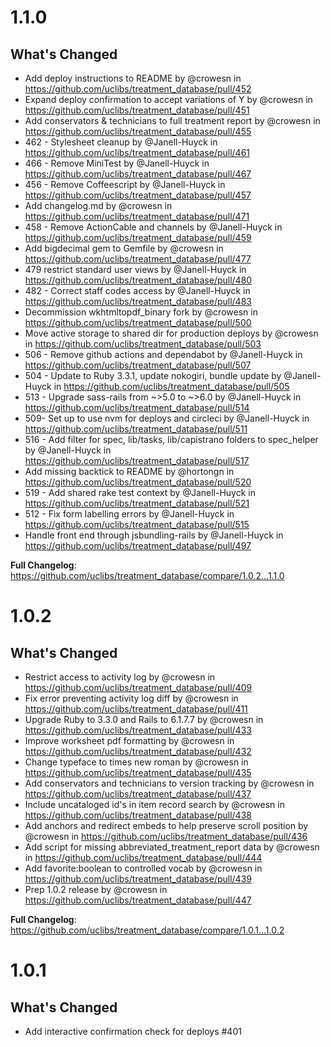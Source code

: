 # 1.1.0

## What's Changed
* Add deploy instructions to README by @crowesn in https://github.com/uclibs/treatment_database/pull/452
* Expand deploy confirmation to accept variations of Y by @crowesn in https://github.com/uclibs/treatment_database/pull/451
* Add conservators & technicians to full treatment report by @crowesn in https://github.com/uclibs/treatment_database/pull/455
* 462 - Stylesheet cleanup by @Janell-Huyck in https://github.com/uclibs/treatment_database/pull/461
* 466 - Remove MiniTest by @Janell-Huyck in https://github.com/uclibs/treatment_database/pull/467
* 456 - Remove Coffeescript by @Janell-Huyck in https://github.com/uclibs/treatment_database/pull/457
* Add changelog.md by @crowesn in https://github.com/uclibs/treatment_database/pull/471
* 458 - Remove ActionCable and channels by @Janell-Huyck in https://github.com/uclibs/treatment_database/pull/459
* Add bigdecimal gem to Gemfile by @crowesn in https://github.com/uclibs/treatment_database/pull/477
* 479 restrict standard user views by @Janell-Huyck in https://github.com/uclibs/treatment_database/pull/480
* 482 - Correct staff codes access by @Janell-Huyck in https://github.com/uclibs/treatment_database/pull/483
* Decommission wkhtmltopdf_binary fork by @crowesn in https://github.com/uclibs/treatment_database/pull/500
* Move active storage to shared dir for production deploys by @crowesn in https://github.com/uclibs/treatment_database/pull/503
* 506 - Remove github actions and dependabot by @Janell-Huyck in https://github.com/uclibs/treatment_database/pull/507
* 504 - Update to Ruby 3.3.1, update nokogiri, bundle update by @Janell-Huyck in https://github.com/uclibs/treatment_database/pull/505
* 513 - Upgrade sass-rails from ~>5.0 to ~>6.0 by @Janell-Huyck in https://github.com/uclibs/treatment_database/pull/514
* 509- Set up to use nvm for deploys and circleci by @Janell-Huyck in https://github.com/uclibs/treatment_database/pull/511
* 516 - Add filter for spec, lib/tasks, lib/capistrano folders to spec_helper by @Janell-Huyck in https://github.com/uclibs/treatment_database/pull/517
* Add missing backtick to README by @hortongn in https://github.com/uclibs/treatment_database/pull/520
* 519 - Add shared rake test context by @Janell-Huyck in https://github.com/uclibs/treatment_database/pull/521
* 512 - Fix form labelling errors by @Janell-Huyck in https://github.com/uclibs/treatment_database/pull/515
* Handle front end through jsbundling-rails by @Janell-Huyck in https://github.com/uclibs/treatment_database/pull/497

**Full Changelog**: https://github.com/uclibs/treatment_database/compare/1.0.2...1.1.0

# 1.0.2

## What's Changed
* Restrict access to activity log by @crowesn in https://github.com/uclibs/treatment_database/pull/409
* Fix error preventing activity log diff by @crowesn in https://github.com/uclibs/treatment_database/pull/411
* Upgrade Ruby to 3.3.0 and Rails to 6.1.7.7 by @crowesn in https://github.com/uclibs/treatment_database/pull/433
* Improve worksheet pdf formatting by @crowesn in https://github.com/uclibs/treatment_database/pull/432
* Change typeface to times new roman by @crowesn in https://github.com/uclibs/treatment_database/pull/435
* Add conservators and technicians to version tracking by @crowesn in https://github.com/uclibs/treatment_database/pull/437
* Include uncataloged id's in item record search by @crowesn in https://github.com/uclibs/treatment_database/pull/438
* Add anchors and redirect embeds to help preserve scroll position by @crowesn in https://github.com/uclibs/treatment_database/pull/436
* Add script for missing abbreviated_treatment_report data by @crowesn in https://github.com/uclibs/treatment_database/pull/444
* Add favorite:boolean to controlled vocab by @crowesn in https://github.com/uclibs/treatment_database/pull/439
* Prep 1.0.2 release by @crowesn in https://github.com/uclibs/treatment_database/pull/447


**Full Changelog**: https://github.com/uclibs/treatment_database/compare/1.0.1...1.0.2

# 1.0.1

## What's Changed
* Add interactive confirmation check for deploys #401 
